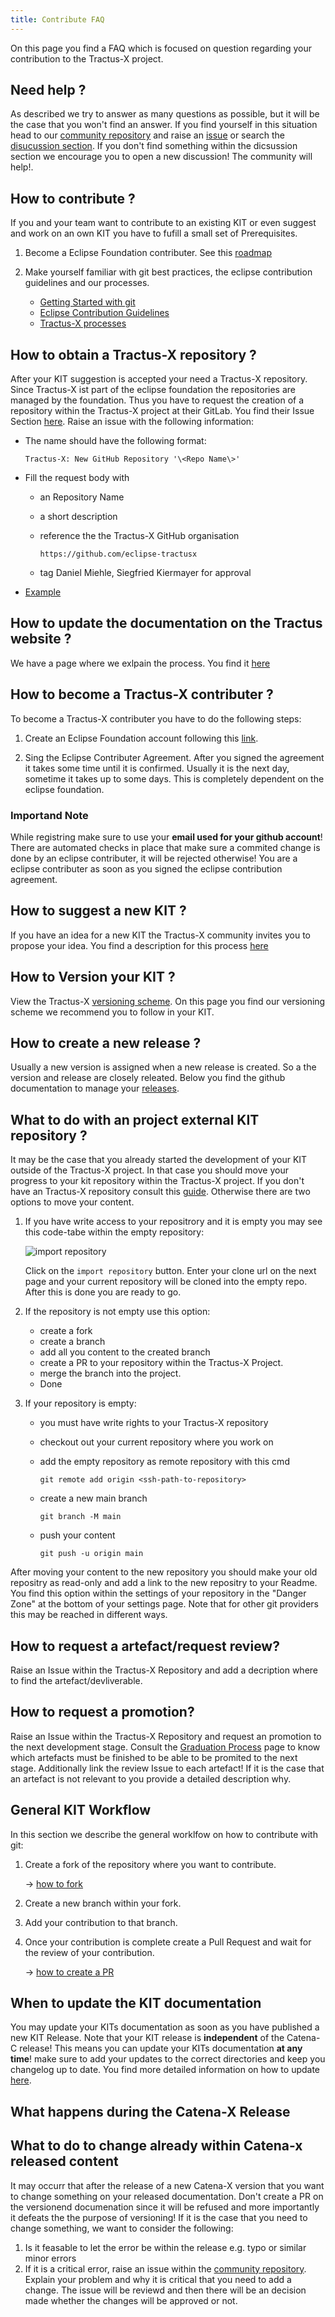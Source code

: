 ```yaml
---
title: Contribute FAQ
---
```


On this page you find a FAQ which is focused on question regarding your contribution to the Tractus-X project.

## Need help ?

As described we try to answer as many questions as possible, but it will be the case that you won't find an answer. If you find yourself in this situation head to our [community repository](https://github.com/eclipse-tractusx/community) and raise an [issue](https://github.com/eclipse-tractusx/community/issues/new/choose) or search the [disucussion section](https://github.com/eclipse-tractusx/community/discussions). If you don't find something within the dicsussion section we encourage you to open a new discussion! The community will help!.

## How to contribute ?

If you and your team want to contribute to an existing KIT or even suggest and work on an own KIT you have to fufill a small set of Prerequisites.

1. Become a Eclipse Foundation contributer. See this [roadmap](/docs/kit-process/contribute.md#how-to-become-a-tractus-x-contributer)

2. Make yourself familiar with git best practices, the eclipse contribution guidelines and our processes.
   - [Getting Started with git](https://docs.github.com/en/get-started/getting-started-with-git)
   - [Eclipse Contribution Guidelines](https://wiki.eclipse.org/Development_Resources/Contributing_via_Git)
   - [Tractus-X processes](/docs/kit-process/processes/)

## How to obtain a Tractus-X repository ?

After your KIT suggestion is accepted your need a Tractus-X repository. Since Tractus-X ist part of the eclipse foundation the repositories are managed by the foundation. Thus you have to request the creation of a repository within the Tractus-X project at their GitLab.
You find their Issue Section [here](https://gitlab.eclipse.org/eclipsefdn/helpdesk/-/issues). Raise an issue with the following information:

- The name should have the following format:

  `Tractus-X: New GitHub Repository '\<Repo Name\>'`

- Fill the request body with

  - an Repository Name
  - a short description
  - reference the the Tractus-X GitHub organisation

    `https://github.com/eclipse-tractusx`

  - tag Daniel Miehle, Siegfried Kiermayer for approval

- [Example](https://gitlab.eclipse.org/eclipsefdn/helpdesk/-/issues/2713)

## How to update the documentation on the Tractus website ?

We have a page where we exlpain the process. You find it [here](/docs/kit-process/processes/update-documentation.md)

## How to become a Tractus-X contributer ?

To become a Tractus-X contributer you have to do the following steps:

1. Create an Eclipse Foundation account following this [link](https://accounts.eclipse.org/user/register).

2. Sing the Eclipse Contributer Agreement.
   After you signed the agreement it takes some time until it is confirmed. Usually it is the next day, sometime it takes up to some days. This is completely dependent on the eclipse foundation.

### Importand Note

While registring make sure to use your **email used for your github account**! There are automated checks in place that make sure a commited change is done by an eclipse contributer, it will be rejected otherwise! You are a eclipse contributer as soon as you signed the eclipse contribution agreement.

## How to suggest a new KIT ?

If you have an idea for a new KIT the Tractus-X community invites you to propose your idea. You find a description for this process [here](/docs/kit-process/processes/create_KIT_page.md)

## How to Version your KIT ?

View the Tractus-X [versioning scheme](/docs/kit-process/versioning.md). On this page you find our versioning scheme we recommend you to follow in your KIT.

## How to create a new release ?

Usually a new version is assigned when a new release is created. So a the version and release are closely releated. Below you find the github documentation to manage your [releases](https://docs.github.com/en/repositories/releasing-projects-on-github/managing-releases-in-a-repository).

## What to do with an project external KIT repository ?

It may be the case that you already started the development of your KIT outside of the Tractus-X project. In that case you should move your progress to your kit repository within the Tractus-X project. If you don't have an Tractus-X repository consult this [guide](/docs/kit-process/contribute.md#how-to-obtain-a-tractus-x-repository). Otherwise there are two options to move your content.

1. If you have write access to your repositrory and it is empty you may see this code-tabe within the empty repository:

   ![import repository](resources/import-repository.png)

   Click on the `import repository` button. Enter your clone url on the next page and your current repository will be cloned into the empty repo. After this is done you are ready to go.

2. If the repository is not empty use this option:

   - create a fork
   - create a branch
   - add all you content to the created branch
   - create a PR to your repository within the Tractus-X Project.
   - merge the branch into the project.
   - Done

3. If your repository is empty:

   - you must have write rights to your Tractus-X repository
   - checkout out your current repository where you work on
   - add the empty repository as remote repository with this cmd

     `git remote add origin <ssh-path-to-repository>`

   - create a new main branch

     `git branch -M main`

   - push your content

     `git push -u origin main`

After moving your content to the new repository you should make your old repositry as read-only and add a link to the new repositry to your Readme. You find this option within the settings of your repository in the "Danger Zone" at the bottom of your settings page. Note that for other git providers this may be reached in different ways.

## How to request a artefact/request review?

Raise an Issue within the Tractus-X Repository and add a decription where to find the artefact/devliverable.

## How to request a promotion?

Raise an Issue within the Tractus-X Repository and request an promotion to the next development stage. Consult the [Graduation Process](/docs/kit-process/graduation-process.md) page to know which artefacts must be finished to be able to be promited to the next stage. Additionally link the review Issue to each artefact! If it is the case that an artefact is not relevant to you provide a detailed description why.

## General KIT Workflow

In this section we describe the general worklfow on how to contribute with git:

1. Create a fork of the repository where you want to contribute.

   → [how to fork](/docs/kit-process/processes/update-documentation.md#overview)

2. Create a new branch within your fork.
3. Add your contribution to that branch.
4. Once your contribution is complete create a Pull Request and wait for the review of your contribution.

   → [how to create a PR](/docs/kit-process/processes/update-documentation.md#overview)

## When to update the KIT documentation

You may update your KITs documentation as soon as you have published a new KIT Release. Note that your KIT release is **independent** of the Catena-C release! This means you can update your KITs documentation **at any time**! make sure to add your updates to the correct directories and keep you changelog up to date. You find more detailed information on how to update [here](/docs/kit-process/processes/update-documentation.md).

## What happens during the Catena-X Release

## What to do to change already within Catena-x released content

It may occurr that after the release of a new Catena-X version that you want to change something on your released documentation. Don't create a PR on the versionend documenation since it will be refused and more importantly it defeats the the purpose of versioning! If it is the case that you need to change something, we want to consider the following:

1. Is it feasable to let the error be within the release e.g. typo or similar minor errors
2. If it is a critical error, raise an issue within the [community repository](https://github.com/eclipse-tractusx/community). Explain your problem and why it is critical that you need to add a change. The issue will be reviewd and then there will be an decision made whether the changes will be approved or not.
